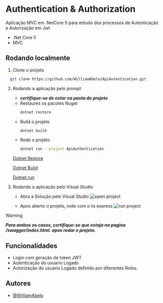 
# Authentication & Authorization

Aplicação MVC em .NetCore 5 para estudo dos processos de Autenticação e Autorização em Jwt
- .Net Core 5
- MVC


## Rodando localmente

1. Clone o projeto

```bash
  git clone https://github.com/WilliamAbelo/ApiAutentication.git
```
2. Rodando a aplicação pelo prompt
    - ***certifique-se de estar na pasta do projeto***
    - Restaures os pacotes Nuget
        ```bash
        dotnet restore
        ```
    - Build o projeto
        ```bash
        dotnet build
        ```
    - Rode o projeto
        ```bash
        dotnet run --project ApiAuthentication
        ```
    [Dotnet Restore](https://learn.microsoft.com/en-us/dotnet/core/tools/dotnet-restore)

    [Dotnet Build](https://learn.microsoft.com/en-us/dotnet/core/tools/dotnet-build)
    
    [Dotnet run](https://learn.microsoft.com/en-us/dotnet/core/tools/dotnet-run)

3. Rodando a aplicação pelo Visual Studio

    - Abra a Solução pelo Visual Studio
        ![open project](https://learn.microsoft.com/fr-fr/visualstudio/ide/media/vs-2019/open-local-project-from-cloned-repo.png?view=vs-2017&viewFallbackFrom=vs-2022)

    - Apos aberto o projeto, rode com o iis express
        ![run project](https://user-images.githubusercontent.com/1798510/68414453-81092500-0190-11ea-8564-918bd89f0da5.png)

> [!WARNING]
> ***Para ambos os casos, certifique-se que estaja na pagina /swagger/index.html. apos rodar o projeto.***

## Funcionalidades

- Login com geração de token JWT
- Autenticação do usuario Logado
- Autorização do usuario Logado definido por diferentes Roles.


## Autores

- [@WilliamAbelo](https://github.com/WilliamAbelo)

